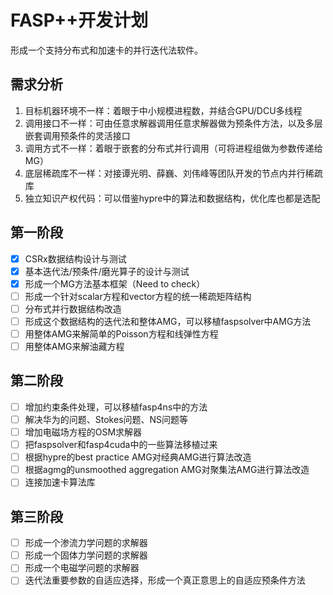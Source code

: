 # FASP++开发计划

形成一个支持分布式和加速卡的并行迭代法软件。

## 需求分析

1. 目标机器环境不一样：着眼于中小规模进程数，并结合GPU/DCU多线程
2. 调用接口不一样：可由任意求解器调用任意求解器做为预条件方法，以及多层嵌套调用预条件的灵活接口
3. 调用方式不一样：着眼于嵌套的分布式并行调用（可将进程组做为参数传递给MG）
4. 底层稀疏库不一样：对接谭光明、薛巍、刘伟峰等团队开发的节点内并行稀疏库
5. 独立知识产权代码：可以借鉴hypre中的算法和数据结构，优化库也都是选配

## 第一阶段
- [x] CSRx数据结构设计与测试
- [x] 基本迭代法/预条件/磨光算子的设计与测试
- [x] 形成一个MG方法基本框架（Need to check）
- [ ] 形成一个针对scalar方程和vector方程的统一稀疏矩阵结构
- [ ] 分布式并行数据结构改造
- [ ] 形成这个数据结构的迭代法和整体AMG，可以移植faspsolver中AMG方法
- [ ] 用整体AMG来解简单的Poisson方程和线弹性方程
- [ ] 用整体AMG来解油藏方程

## 第二阶段
- [ ] 增加约束条件处理，可以移植fasp4ns中的方法
- [ ] 解决华为的问题、Stokes问题、NS问题等
- [ ] 增加电磁场方程的OSM求解器
- [ ] 把faspsolver和fasp4cuda中的一些算法移植过来
- [ ] 根据hypre的best practice AMG对经典AMG进行算法改造
- [ ] 根据agmg的unsmoothed aggregation AMG对聚集法AMG进行算法改造
- [ ] 连接加速卡算法库

## 第三阶段
- [ ] 形成一个渗流力学问题的求解器
- [ ] 形成一个固体力学问题的求解器
- [ ] 形成一个电磁学问题的求解器
- [ ] 迭代法重要参数的自适应选择，形成一个真正意思上的自适应预条件方法
